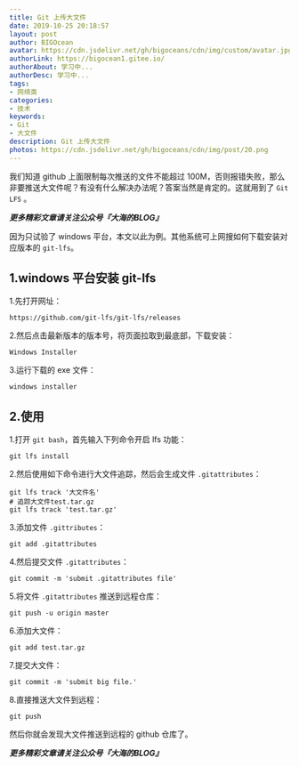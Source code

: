```yaml
---
title: Git 上传大文件
date: 2019-10-25 20:18:57
layout: post
author: BIGOcean
avatar: https://cdn.jsdelivr.net/gh/bigoceans/cdn/img/custom/avatar.jpg
authorLink: https://bigocean1.gitee.io/ 
authorAbout: 学习中... 
authorDesc: 学习中...
tags:
- 网络类
categories:
- 技术
keywords: 
- Git
- 大文件
description: Git 上传大文件
photos: https://cdn.jsdelivr.net/gh/bigoceans/cdn/img/post/20.png
---
```



我们知道 github 上面限制每次推送的文件不能超过 100M，否则报错失败，那么非要推送大文件呢？有没有什么解决办法呢？答案当然是肯定的。这就用到了 `Git LFS` 。


***更多精彩文章请关注公众号『大海的BLOG』***

因为只试验了 windows 平台，本文以此为例。其他系统可上网搜如何下载安装对应版本的 `git-lfs`。

## 1.windows 平台安装 git-lfs

1.先打开网址：

```http
https://github.com/git-lfs/git-lfs/releases
```

2.然后点击最新版本的版本号，将页面拉取到最底部，下载安装：

```shell
Windows Installer
```

3.运行下载的 exe 文件：

```shell
windows installer
```

## 2.使用

1.打开 `git bash`，首先输入下列命令开启 lfs 功能：

```shell
git lfs install
```

2.然后使用如下命令进行大文件追踪，然后会生成文件 `.gitattributes`：

```shell
git lfs track '大文件名'
# 追踪大文件test.tar.gz
git lfs track 'test.tar.gz'
```

3.添加文件 `.gittributes`：

```shell
git add .gitattributes
```

4.然后提交文件 `.gitattributes`：

```shell
git commit -m 'submit .gitattributes file'
```

5.将文件 `.gitattributes` 推送到远程仓库：

```shell
git push -u origin master
```

6.添加大文件：

```shell
git add test.tar.gz
```

7.提交大文件：

```shell
git commit -m 'submit big file.'
```

8.直接推送大文件到远程：

```shell
git push
```

然后你就会发现大文件推送到远程的 github 仓库了。



***更多精彩文章请关注公众号『大海的BLOG』***